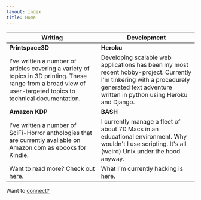 ```yaml
---
layout: index
title: Home
---
```


<i class="fa fa-pencil-square-o"></i> Writing | <i class="fa fa-desktop"></i> Development
---- | ----
__Printspace3D__ | __Heroku__
I've written a number of articles covering a variety of topics in 3D printing. These range from a broad view of user-targeted topics to technical documentation. | Developing scalable web applications has been my most recent hobby-project. Currently I'm tinkering with a procedurely generated text adventure written in python using Heroku and Django.
**Amazon KDP** | **BASH**
I've written a number of SciFi-Horror anthologies that are currently available on Amazon.com as ebooks for Kindle. | I currently manage a fleet of about 70 Macs in an educational environment. Why wouldn't I use scripting. It's all (weird) Unix under the hood anyway.
Want to read more? Check out [here.](/writing) | What I'm currently hacking is [here.](/development)

Want to [<i class="fa fa-handshake-o"></i>connect?](/contact)